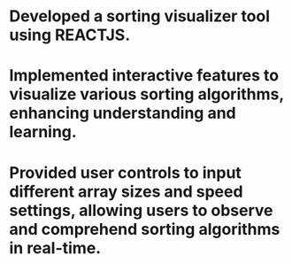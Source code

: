 # Developed a sorting visualizer tool using REACTJS.
# Implemented interactive features to visualize various sorting algorithms, enhancing understanding and learning.
# Provided user controls to input different array sizes and speed settings, allowing users to observe and comprehend sorting algorithms in real-time.
